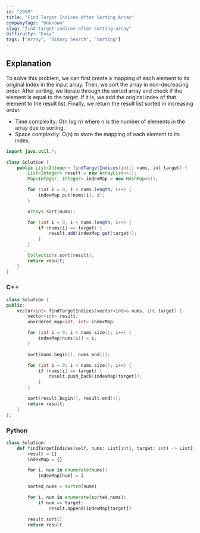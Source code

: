 ```yaml
---
id: "2089"
title: "Find Target Indices After Sorting Array"
companyTags: "Unknown"
slug: "find-target-indices-after-sorting-array"
difficulty: "Easy"
tags: ["Array", "Binary Search", "Sorting"]
---
```


## Explanation
To solve this problem, we can first create a mapping of each element to its original index in the input array. Then, we sort the array in non-decreasing order. After sorting, we iterate through the sorted array and check if the element is equal to the target. If it is, we add the original index of that element to the result list. Finally, we return the result list sorted in increasing order.

- Time complexity: O(n log n) where n is the number of elements in the array due to sorting.
- Space complexity: O(n) to store the mapping of each element to its index.
```java
import java.util.*;

class Solution {
    public List<Integer> findTargetIndices(int[] nums, int target) {
        List<Integer> result = new ArrayList<>();
        Map<Integer, Integer> indexMap = new HashMap<>();

        for (int i = 0; i < nums.length; i++) {
            indexMap.put(nums[i], i);
        }

        Arrays.sort(nums);

        for (int i = 0; i < nums.length; i++) {
            if (nums[i] == target) {
                result.add(indexMap.get(target));
            }
        }

        Collections.sort(result);
        return result;
    }
}
```

### C++
```cpp
class Solution {
public:
    vector<int> findTargetIndices(vector<int>& nums, int target) {
        vector<int> result;
        unordered_map<int, int> indexMap;

        for (int i = 0; i < nums.size(); i++) {
            indexMap[nums[i]] = i;
        }

        sort(nums.begin(), nums.end());

        for (int i = 0; i < nums.size(); i++) {
            if (nums[i] == target) {
                result.push_back(indexMap[target]);
            }
        }

        sort(result.begin(), result.end());
        return result;
    }
};
```

### Python
```python
class Solution:
    def findTargetIndices(self, nums: List[int], target: int) -> List[int]:
        result = []
        indexMap = {}

        for i, num in enumerate(nums):
            indexMap[num] = i

        sorted_nums = sorted(nums)

        for i, num in enumerate(sorted_nums):
            if num == target:
                result.append(indexMap[target])

        result.sort()
        return result
```